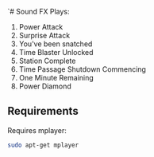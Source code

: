 `# Sound FX
Plays:
1. Power Attack
2. Surprise Attack
3. You've been snatched
4. Time Blaster Unlocked
5. Station Complete
6. Time Passage Shutdown Commencing
7. One Minute Remaining
8. Power Diamond

## Requirements
Requires mplayer:
```bash
sudo apt-get mplayer
```
